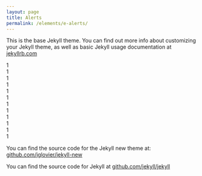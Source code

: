 ```yaml
---
layout: page
title: Alerts
permalink: /elements/e-alerts/
---
```



This is the base Jekyll theme. You can find out more info about customizing your Jekyll theme, as well as basic Jekyll usage documentation at [jekyllrb.com](http://jekyllrb.com/)

<div class="row">
	<div class="col-xs-1">
		<div class="pink">1</div>
	</div>
	<div class="col-xs-1">
		<div class="pink">1</div>
	</div>
	<div class="col-xs-1">
		<div class="pink">1</div>
	</div>
	<div class="col-xs-1">
		<div class="pink">1</div>
	</div>
	<div class="col-xs-1">
		<div class="pink">1</div>
	</div>
	<div class="col-xs-1">
		<div class="pink">1</div>
	</div>
	<div class="col-xs-1">
		<div class="pink">1</div>
	</div>
	<div class="col-xs-1">
		<div class="pink">1</div>
	</div>
	<div class="col-xs-1">
		<div class="pink">1</div>
	</div>
	<div class="col-xs-1">
		<div class="pink">1</div>
	</div>
	<div class="col-xs-1">
		<div class="pink">1</div>
	</div>
	<div class="col-xs-1">
		<div class="pink">1</div>
	</div>
</div>



You can find the source code for the Jekyll new theme at: [github.com/jglovier/jekyll-new](https://github.com/jglovier/jekyll-new)

You can find the source code for Jekyll at [github.com/jekyll/jekyll](https://github.com/jekyll/jekyll)
